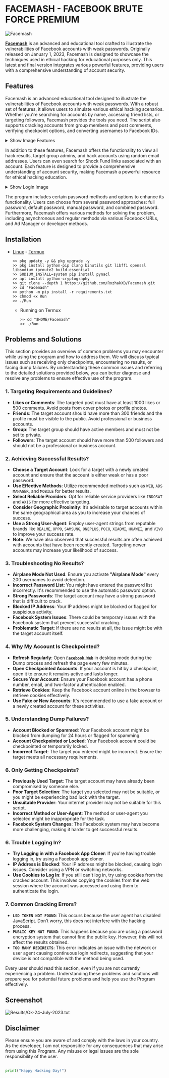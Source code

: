 # FACEMASH - FACEBOOK BRUTE FORCE PREMIUM

![Facemash](https://github.com/user-attachments/assets/bb09eb6b-b863-4ef5-843a-5986984e7e8c)

[**Facemash**](https://github.com/RozhakXD/Facemash) is an advanced and educational tool crafted to illustrate the vulnerabilities of Facebook accounts with weak passwords. Originally released on January 1, 2023, Facemash is designed to showcase the techniques used in ethical hacking for educational purposes only. This latest and final version integrates various powerful features, providing users with a comprehensive understanding of account security.

## Features

Facemash is an advanced educational tool designed to illustrate the vulnerabilities of Facebook accounts with weak passwords. With a robust set of features, it allows users to simulate various ethical hacking scenarios. Whether you're searching for accounts by name, accessing friend lists, or targeting followers, Facemash provides the tools you need. The script also supports cracking accounts from group members and post comments, verifying checkpoint options, and converting usernames to Facebook IDs.

<details>
  <summary>Show Image Features</summary>
  <img src="https://github.com/user-attachments/assets/a0b9b0eb-c92b-4d3c-9817-85be6166c014" alt="Facemash Features">
</details>

In addition to these features, Facemash offers the functionality to view all hack results, target group admins, and hack accounts using random email addresses. Users can even search for Shock Fund links associated with an account. Each feature is designed to provide a comprehensive understanding of account security, making Facemash a powerful resource for ethical hacking education.

<details>
  <summary>Show Login Image</summary>
  <img src="https://github.com/user-attachments/assets/290c47be-d6ac-4683-ba2d-752e5db3e8eb" alt="Facemash Login">
</details>

The program includes certain password methods and options to enhance its functionality. Users can choose from several password approaches: full password, default password, manual password, and combined password. Furthermore, Facemash offers various methods for solving the problem, including asynchronous and regular methods via various Facebook URLs, and Ad Manager or developer methods.

## Installation

* [Linux](https://drive.google.com/file/d/1IbP1CHRwOzUKHyq0AZz9MbuzjQKhGdtL/view?usp=drivesdk) - [Termux](https://f-droid.org/repo/com.termux_118.apk)

  ```
  >> pkg update -y && pkg upgrade -y
  >> pkg install python-pip clang binutils git libffi openssl libsodium iproute2 build-essential
  >> SODIUM_INSTALL=system pip install pynacl
  >> apt install python-cryptography
  >> git clone --depth 1 https://github.com/RozhakXD/Facemash.git
  >> cd "Facemash"
  >> python -m pip install -r requirements.txt
  >> chmod +x Run
  >> ./Run
  ```
  - Running on Termux

    ```
    >> cd "$HOME/Facemash"
    >> ./Run
    ```

## Problems and Solutions

This section provides an overview of common problems you may encounter while using the program and how to address them. We will discuss typical issues such as receiving only checkpoints, encountering no results, or facing dump failures. By understanding these common issues and referring to the detailed solutions provided below, you can better diagnose and resolve any problems to ensure effective use of the program.

### **1. Targeting Requirements and Guidelines?**

- **Likes or Comments**: The targeted post must have at least 1000 likes or 500 comments. Avoid posts from cover photos or profile photos.
- **Friends**: The target account should have more than 300 friends and the profile must be visible to the public. Avoid professional or business accounts.
- **Group**: The target group should have active members and must not be set to private.
- **Followers**: The target account should have more than 500 followers and should not be a professional or business account.

### **2. Achieving Successful Results?**

- **Choose a Target Account**: Look for a target with a newly created account and ensure that the account is either weak or has a poor password.
- **Use Effective Methods**: Utilize recommended methods such as `WEB`, `ADS MANAGER`, and `MOBILE` for better results.
- **Select Reliable Providers**: Opt for reliable service providers like `INDOSAT` and `AXIS` for more effective targeting.
- **Consider Geographic Proximity**: It’s advisable to target accounts within the same geographical area as you to increase your chances of success.
- **Use a Strong User-Agent**: Employ user-agent strings from reputable brands like `REALME`, `OPPO`, `SAMSUNG`, `ONEPLUS`, `POCO`, `XIAOMI`, `HUAWEI`, and `VIVO` to improve your success rate.
- **Note**: We have also observed that successful results are often achieved with accounts that have been recently created. Targeting newer accounts may increase your likelihood of success.

### **3. Troubleshooting No Results?**

- **Airplane Mode Not Used**: Ensure you activate **"Airplane Mode"** every 200 usernames to avoid detection.
- **Incorrect Password List**: You might have entered the password list incorrectly. It's recommended to use the automatic password option.
- **Strong Passwords**: The target account may have a strong password that is difficult to crack.
- **Blocked IP Address**: Your IP address might be blocked or flagged for suspicious activity.
- **Facebook System Issues**: There could be temporary issues with the Facebook system that prevent successful cracking.
- **Problematic Target**: If there are no results at all, the issue might be with the target account itself.

### **4. Why My Account Is Checkpointed?**

- **Refresh Regularly**: Open [**`Facebook Web`**](https://web.facebook.com) in desktop mode during the Dump process and refresh the page every few minutes.
- **Open Checkpointed Accounts**: If your account is hit by a checkpoint, open it to ensure it remains active and lasts longer.
- **Secure Your Account**: Ensure your Facebook account has a phone number, email, and two-factor authentication enabled.
- **Retrieve Cookies**: Keep the Facebook account online in the browser to retrieve cookies effectively.
- **Use Fake or New Accounts**: It's recommended to use a fake account or a newly created account for these activities.

### **5. Understanding Dump Failures?**

- **Account Blocked or Spammed**: Your Facebook account might be blocked from dumping for 24 hours or flagged for spamming.
- **Account Checkpointed or Locked**: Your Facebook account could be checkpointed or temporarily locked.
- **Incorrect Target**: The target you entered might be incorrect. Ensure the target meets all necessary requirements.

### **6. Only Getting Checkpoints?**

- **Previously Used Target**: The target account may have already been compromised by someone else.
- **Poor Target Selection**: The target you selected may not be suitable, or you might be experiencing bad luck with the target.
- **Unsuitable Provider**: Your internet provider may not be suitable for this script.
- **Incorrect Method or User-Agent**: The method or user-agent you selected might be inappropriate for the task.
- **Facebook System Changes**: The Facebook system may have become more challenging, making it harder to get successful results.

### **6. Trouble Logging In?**

- **Try Logging in with a Facebook App Cloner**: If you're having trouble logging in, try using a Facebook app cloner.
- **IP Address is Blocked**: Your IP address might be blocked, causing login issues. Consider using a VPN or switching networks.
-  **Use Cookies to Log In**: If you still can't log in, try using cookies from the cracked account. This involves copying the cookies from the web session where the account was accessed and using them to authenticate the login.

### **7. Common Cracking Errors?**

- **`LSD TOKEN NOT FOUND`**: This occurs because the user agent has disabled JavaScript. Don’t worry, this does not interfere with the hacking process.
- **`PUBLIC KEY NOT FOUND`**: This happens because you are using a password encryption system that cannot find the public key. However, this will not affect the results obtained.
- **`TOO MANY REDIRECTS`**: This error indicates an issue with the network or user agent causing continuous login redirects, suggesting that your device is not compatible with the method being used.

Every user should read this section, even if you are not currently experiencing a problem. Understanding these problems and solutions will prepare you for potential future problems and help you use the Program effectively.

## Screenshot

![Results/Ok-24-July-2023.txt](https://github.com/RozhakXD/Facemash/blob/main/Data/Ok-24-July-2023.png)

## Disclaimer

Please ensure you are aware of and comply with the laws in your country. As the developer, I am not responsible for any consequences that may arise from using this Program. Any misuse or legal issues are the sole responsibility of the user.

##

```python
print("Happy Hacking Day!")
```
##
